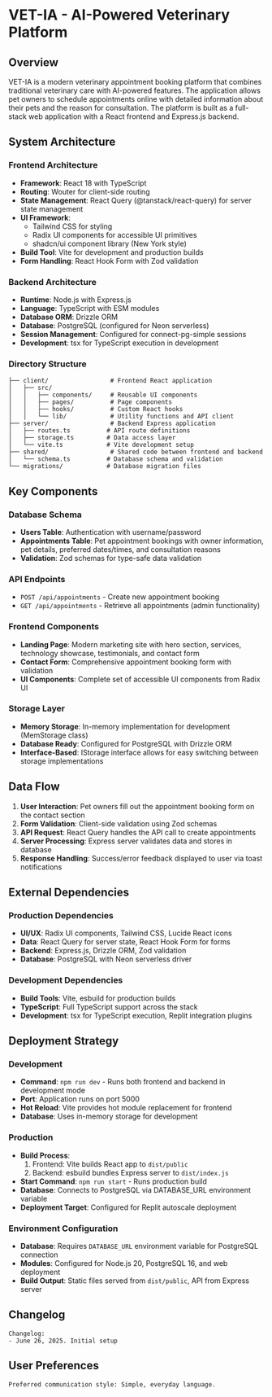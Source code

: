 # VET-IA - AI-Powered Veterinary Platform

## Overview

VET-IA is a modern veterinary appointment booking platform that combines traditional veterinary care with AI-powered features. The application allows pet owners to schedule appointments online with detailed information about their pets and the reason for consultation. The platform is built as a full-stack web application with a React frontend and Express.js backend.

## System Architecture

### Frontend Architecture
- **Framework**: React 18 with TypeScript
- **Routing**: Wouter for client-side routing
- **State Management**: React Query (@tanstack/react-query) for server state management
- **UI Framework**: 
  - Tailwind CSS for styling
  - Radix UI components for accessible UI primitives
  - shadcn/ui component library (New York style)
- **Build Tool**: Vite for development and production builds
- **Form Handling**: React Hook Form with Zod validation

### Backend Architecture
- **Runtime**: Node.js with Express.js
- **Language**: TypeScript with ESM modules
- **Database ORM**: Drizzle ORM
- **Database**: PostgreSQL (configured for Neon serverless)
- **Session Management**: Configured for connect-pg-simple sessions
- **Development**: tsx for TypeScript execution in development

### Directory Structure
```
├── client/                 # Frontend React application
│   ├── src/
│   │   ├── components/     # Reusable UI components
│   │   ├── pages/          # Page components
│   │   ├── hooks/          # Custom React hooks
│   │   └── lib/            # Utility functions and API client
├── server/                 # Backend Express application
│   ├── routes.ts          # API route definitions
│   ├── storage.ts         # Data access layer
│   └── vite.ts            # Vite development setup
├── shared/                 # Shared code between frontend and backend
│   └── schema.ts          # Database schema and validation
└── migrations/            # Database migration files
```

## Key Components

### Database Schema
- **Users Table**: Authentication with username/password
- **Appointments Table**: Pet appointment bookings with owner information, pet details, preferred dates/times, and consultation reasons
- **Validation**: Zod schemas for type-safe data validation

### API Endpoints
- `POST /api/appointments` - Create new appointment booking
- `GET /api/appointments` - Retrieve all appointments (admin functionality)

### Frontend Components
- **Landing Page**: Modern marketing site with hero section, services, technology showcase, testimonials, and contact form
- **Contact Form**: Comprehensive appointment booking form with validation
- **UI Components**: Complete set of accessible UI components from Radix UI

### Storage Layer
- **Memory Storage**: In-memory implementation for development (MemStorage class)
- **Database Ready**: Configured for PostgreSQL with Drizzle ORM
- **Interface-Based**: IStorage interface allows for easy switching between storage implementations

## Data Flow

1. **User Interaction**: Pet owners fill out the appointment booking form on the contact section
2. **Form Validation**: Client-side validation using Zod schemas
3. **API Request**: React Query handles the API call to create appointments
4. **Server Processing**: Express server validates data and stores in database
5. **Response Handling**: Success/error feedback displayed to user via toast notifications

## External Dependencies

### Production Dependencies
- **UI/UX**: Radix UI components, Tailwind CSS, Lucide React icons
- **Data**: React Query for server state, React Hook Form for forms
- **Backend**: Express.js, Drizzle ORM, Zod validation
- **Database**: PostgreSQL with Neon serverless driver

### Development Dependencies
- **Build Tools**: Vite, esbuild for production builds
- **TypeScript**: Full TypeScript support across the stack
- **Development**: tsx for TypeScript execution, Replit integration plugins

## Deployment Strategy

### Development
- **Command**: `npm run dev` - Runs both frontend and backend in development mode
- **Port**: Application runs on port 5000
- **Hot Reload**: Vite provides hot module replacement for frontend
- **Database**: Uses in-memory storage for development

### Production
- **Build Process**: 
  1. Frontend: Vite builds React app to `dist/public`
  2. Backend: esbuild bundles Express server to `dist/index.js`
- **Start Command**: `npm run start` - Runs production build
- **Database**: Connects to PostgreSQL via DATABASE_URL environment variable
- **Deployment Target**: Configured for Replit autoscale deployment

### Environment Configuration
- **Database**: Requires `DATABASE_URL` environment variable for PostgreSQL connection
- **Modules**: Configured for Node.js 20, PostgreSQL 16, and web deployment
- **Build Output**: Static files served from `dist/public`, API from Express server

## Changelog
```
Changelog:
- June 26, 2025. Initial setup
```

## User Preferences
```
Preferred communication style: Simple, everyday language.
```
